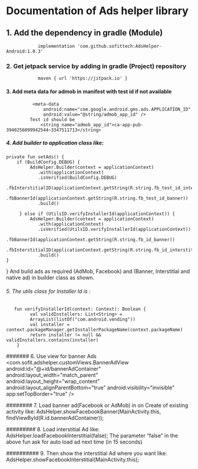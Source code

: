 #                                Documentation of Ads helper library
## 1.	Add the dependency in gradle (Module)   
                implementation 'com.github.sofittech:AdsHelper-Android:1.0.3'


### 2.	Get jetpack service by adding in gradle (Project)  repository
                maven { url 'https://jitpack.io' }

#### 3.	Add meta data for admob in manifest with test id if not available 
              <meta-data
                  android:name="com.google.android.gms.ads.APPLICATION_ID"
                  android:value="@string/admob_app_id" />
             Test id should be 
                 <string name="admob_app_id">ca-app-pub-3940256099942544~3347511713</string>

##### 4.	Add builder to application class like:

   	private fun setAds() {
        if (BuildConfig.DEBUG) {
             AdsHelper.Builder(context = applicationContext)
                .with(applicationContext)
                .isVerified(BuildConfig.DEBUG)
                .fbInterstitialID(applicationContext.getString(R.string.fb_test_id_interstitial))
                .fbBannerId(applicationContext.getString(R.string.fb_test_id_banner))
                .build()

         } else if (UtilsID.verifyInstallerId(applicationContext)) {
             AdsHelper.Builder(context = applicationContext)
                .with(applicationContext)
                .isVerified(UtilsID.verifyInstallerId(applicationContext))
                .fbBannerId(applicationContext.getString(R.string.fb_id_banner))
                .fbInterstitialID(applicationContext.getString(R.string.fb_id_interstitial))
                .build()
    }
}
  And build ads as required (AdMob, Facebook) and (Banner, Interstitial and native ad) in builder class as shown.

###### 5.	The utils class for Installer Id is :

       fun verifyInstallerId(context: Context): Boolean {
             val validInstallers: List<String> =
             ArrayList(listOf("com.android.vending"))
             val installer = context.packageManager.getInstallerPackageName(context.packageName)
             return installer != null && validInstallers.contains(installer)
        }





####### 6.	 Use view for banner Ads
<com.sofit.adshelper.customViews.BannerAdView
    android:id="@+id/bannerAdContainer"
    android:layout_width="match_parent"
    android:layout_height="wrap_content"
    android:layout_alignParentBottom="true"
    android:visibility="invisible"
    app:setTopBorder="true" />

######## 7.	Load banner ad(Facebook or AdMob) in on Create of existing activity like:
 AdsHelper.showFacebookBanner(MainActivity.this, findViewById(R.id.bannerAdContainer));

######### 8.	Load interstitial Ad like:
AdsHelper.loadFacebookInterstitial(false);
The parameter “false” in the above fun ask for auto load ad next time (in 15 seconds)

########## 9.	Then show the interstitial Ad where you want like:
AdsHelper.showFacebookInterstitial(MainActivity.this);





                   


